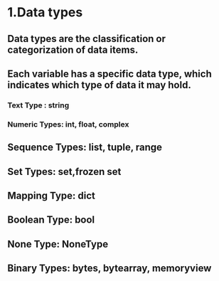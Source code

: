 # 1.Data types

## Data types are the classification or categorization of data items.
## Each variable has a specific data type, which indicates which type of data it may hold.

###	Text Type	:	string
###	Numeric Types:	int, float, complex
##	Sequence Types:	list, tuple, range
##	Set Types:		set,frozen set
##                 Mapping Type:	dict
##	Boolean Type:	bool
##                 None Type:	NoneType
##	Binary Types:	bytes, bytearray, memoryview